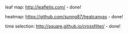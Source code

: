  leaf map: http://leafletjs.com/ - done!
 
 heatmap: https://github.com/sunng87/heatcanvas - done!
 
 time selection: http://square.github.io/crossfilter/ - done!